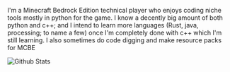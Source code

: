 I'm a Minecraft Bedrock Edition technical player who enjoys coding niche tools mostly in python for the game. I know a decently big amount of both python and c++; and I intend to learn more languages (Rust, java, processing; to name a few) once I'm completely done with c++ which I'm still learning.  I also sometimes do code digging and make resource packs for MCBE

![Github Stats](https://github-readme-stats.vercel.app/api/?username=0x4c37373230&show_icons=true&count_private=true&theme=monokai)

